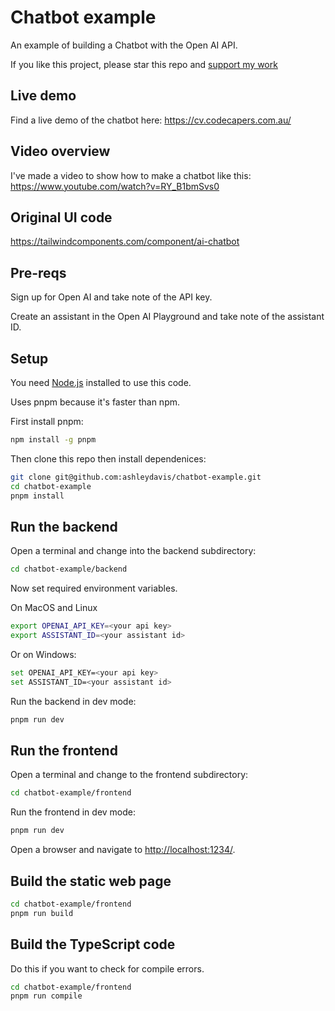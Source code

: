 # Chatbot example

An example of building a Chatbot with the Open AI API.

If you like this project, please star this repo and [support my work](https://www.codecapers.com.au/about#support-my-work)

## Live demo

Find a live demo of the chatbot here:
https://cv.codecapers.com.au/

## Video overview

I've made a video to show how to make a chatbot like this:
https://www.youtube.com/watch?v=RY_B1bmSvs0

## Original UI code

https://tailwindcomponents.com/component/ai-chatbot

## Pre-reqs

Sign up for Open AI and take note of the API key.

Create an assistant in the Open AI Playground and take note of the assistant ID.

## Setup

You need [Node.js](https://nodejs.org/en/) installed to use this code.

Uses pnpm because it's faster than npm.

First install pnpm:

```bash
npm install -g pnpm
```

Then clone this repo then install dependenices:

```bash
git clone git@github.com:ashleydavis/chatbot-example.git
cd chatbot-example
pnpm install
```

## Run the backend

Open a terminal and change into the backend subdirectory:

```bash
cd chatbot-example/backend
```

Now set required environment variables.

On MacOS and Linux

```bash
export OPENAI_API_KEY=<your api key>
export ASSISTANT_ID=<your assistant id>
```

Or on Windows:

```bash
set OPENAI_API_KEY=<your api key>
set ASSISTANT_ID=<your assistant id>
```

Run the backend in dev mode:

```bash
pnpm run dev
```

## Run the frontend

Open a terminal and change to the frontend subdirectory:

```bash
cd chatbot-example/frontend
```

Run the frontend in dev mode:

```bash
pnpm run dev
```

Open a browser and navigate to [http://localhost:1234/](http://localhost:1234/).

## Build the static web page

```bash
cd chatbot-example/frontend
pnpm run build
```

## Build the TypeScript code

Do this if you want to check for compile errors.

```bash
cd chatbot-example/frontend
pnpm run compile
```
